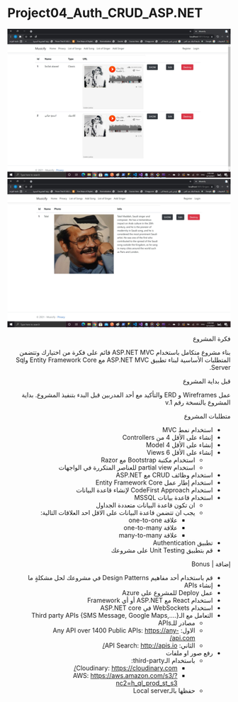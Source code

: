 # Project04_Auth_CRUD_ASP.NET

<img src="333.jpg">
<img src="444.jpg">

<div dir="rtl" align="right">

فكرة المشروع

بناء مشروع متكامل باستخدام ASP.NET MVC  قائم على فكرة من اختيارك وتتضمن المتطلبات الأساسية لبناء تطبيق ASP.NET MVC مع  Entity Framework Core وSql Server.


قبل بداية المشروع 

عمل Wireframes و ERD والتأكيد مع أحد المدربين قبل البدء بتنفيذ المشروع. بداية المشروع بالنسخة رقم  v.1

متطلبات المشروع


- استخدام نمط MVC 
- إنشاء على الأقل 4 من Controllers
- إنشاء على الأقل 4 Model 
- إنشاء على الأقل 6 Views
    - استخدام مكتبة Bootstrap مع Razor 
    - استخدام partial view للعناصر المتكررة في الواجهات
- استخدام وظائف CRUD مع ASP.NET 
- استخدام إطار عمل Entity Framework Core
- استخدام CodeFirst Approach لإنشاء قاعدة البيانات
- استخدام قاعدة بيانات MSSQL 
    - ان تكون قاعدة البيانات متعددة الجداول
    - يجب ان تتضمن قاعدة البيانات على الاقل احد العلاقات التالية:
        - علاقة one-to-one
        - علاقة one-to-many
        - علاقة many-to-many
- تطبيق Authentication 
- قم بتطبيق Unit Testing على مشروعك
    





إضافة | Bonus 
- قم باستخدام أحد مفاهيم Design Patterns في مشروعك لحل مشكلةٍ ما
- إنشاء APIs 
- عمل Deploy للمشروع على Azure
- استخدام React مع ASP.NET أو أي Framework 
- استخدام WebSockets في ASP.NET core
- التعامل مع الـThird party APIs  {SMS Message, Google Maps,….} 
    - مصادر للـAPIs
    - الاول: Any API over 1400 Public APIs: https://any-api.com/
    - الثاني: API Search: http://apis.io/
- رفع صور او ملفات 
    -  باستخدام الـthird-party:
        - Cloudinary: https://cloudinary.com/
        -  AWS: https://aws.amazon.com/s3/?nc2=h_ql_prod_st_s3
    - حفظها  بالـLocal server 
</div>
